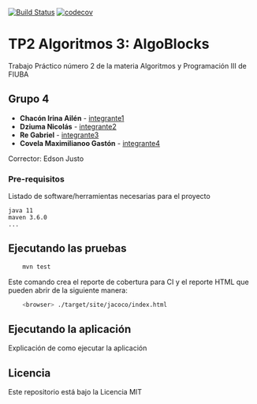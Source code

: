 [![Build Status](https://travis-ci.org/fiuba/algo3_proyecto_base_tp2.svg?branch=master)](https://travis-ci.org/fiuba/algo3_proyecto_base_tp2) [![codecov](https://codecov.io/gh/fiuba/algo3_proyecto_base_tp2/branch/master/graph/badge.svg)](https://codecov.io/gh/fiuba/algo3_proyecto_base_tp2)



# TP2 Algoritmos 3: AlgoBlocks

Trabajo Práctico número 2 de la materia Algoritmos y Programación III de FIUBA

## Grupo 4

* **Chacón Irina Ailén** - [integrante1](https://github.com/iruchita)
* **Dziuma Nicolás** - [integrante2](https://github.com/nicolasss1993)
* **Re Gabriel** - [integrante3](https://github.com/Gabriel-Re)
* **Covela Maximilianoo Gastón** - [integrante4](https://github.com/MaximilianoCovela)

Corrector: Edson Justo

### Pre-requisitos

Listado de software/herramientas necesarias para el proyecto

```
java 11
maven 3.6.0
...
```

## Ejecutando las pruebas

```bash
    mvn test
```

Este comando crea el reporte de cobertura para CI y el reporte HTML que pueden abrir de la siguiente manera:

```bash
    <browser> ./target/site/jacoco/index.html
```

## Ejecutando la aplicación

Explicación de como ejecutar la aplicación

## Licencia

Este repositorio está bajo la Licencia MIT
